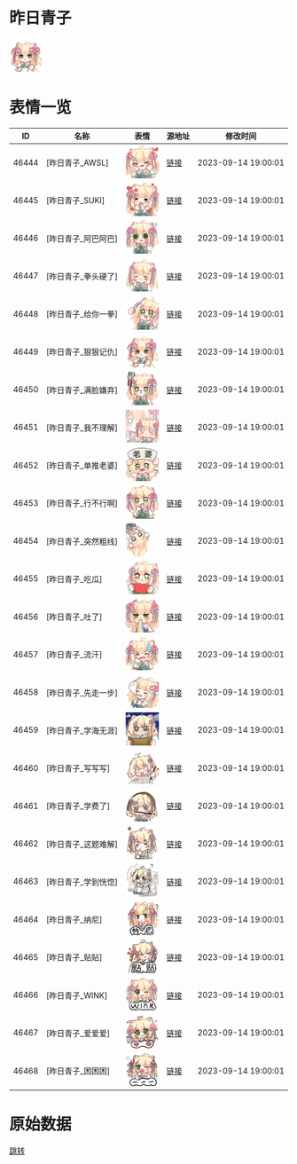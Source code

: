 # 昨日青子

<img src="./cover.png" height="60" alt="cover" />

# 表情一览

|ID|名称|表情|源地址|修改时间|
|----|----|----|----|----|
|46444|[昨日青子_AWSL]|<img src="./pic/046444_%5B昨日青子_AWSL%5D.png" height="60" alt="AWSL"/>|[链接](https://i0.hdslb.com/bfs/garb/8ae7d7c07e1ad2034c15167445dc397bec103c49.png)|2023-09-14 19:00:01|
|46445|[昨日青子_SUKI]|<img src="./pic/046445_%5B昨日青子_SUKI%5D.png" height="60" alt="SUKI"/>|[链接](https://i0.hdslb.com/bfs/garb/cfd0e434b8514f3cefce818f7cb519e69d5f5bb3.png)|2023-09-14 19:00:01|
|46446|[昨日青子_阿巴阿巴]|<img src="./pic/046446_%5B昨日青子_阿巴阿巴%5D.png" height="60" alt="阿巴阿巴"/>|[链接](https://i0.hdslb.com/bfs/garb/c7cfd18e053ce761250fe950b4e8ca9d6d381da1.png)|2023-09-14 19:00:01|
|46447|[昨日青子_拳头硬了]|<img src="./pic/046447_%5B昨日青子_拳头硬了%5D.png" height="60" alt="拳头硬了"/>|[链接](https://i0.hdslb.com/bfs/garb/c449014a470c4d9e7c23fcde4f1eb8fc4b6fa430.png)|2023-09-14 19:00:01|
|46448|[昨日青子_给你一拳]|<img src="./pic/046448_%5B昨日青子_给你一拳%5D.png" height="60" alt="给你一拳"/>|[链接](https://i0.hdslb.com/bfs/garb/0eb69495e6961c2bf9af6cca162bb5c80fea4043.png)|2023-09-14 19:00:01|
|46449|[昨日青子_狠狠记仇]|<img src="./pic/046449_%5B昨日青子_狠狠记仇%5D.png" height="60" alt="狠狠记仇"/>|[链接](https://i0.hdslb.com/bfs/garb/b72117842842ceda531de6889728a6beca1e6da6.png)|2023-09-14 19:00:01|
|46450|[昨日青子_满脸嫌弃]|<img src="./pic/046450_%5B昨日青子_满脸嫌弃%5D.png" height="60" alt="满脸嫌弃"/>|[链接](https://i0.hdslb.com/bfs/garb/d438d669cdf79bf9a4ecfc2273f0def0bf71e62b.png)|2023-09-14 19:00:01|
|46451|[昨日青子_我不理解]|<img src="./pic/046451_%5B昨日青子_我不理解%5D.png" height="60" alt="我不理解"/>|[链接](https://i0.hdslb.com/bfs/garb/d153fc1febce3f1c89b58b44dadf867e781e3e41.png)|2023-09-14 19:00:01|
|46452|[昨日青子_单推老婆]|<img src="./pic/046452_%5B昨日青子_单推老婆%5D.png" height="60" alt="单推老婆"/>|[链接](https://i0.hdslb.com/bfs/garb/1fd13477b6502afd024b98e62265b9af5319e0b3.png)|2023-09-14 19:00:01|
|46453|[昨日青子_行不行啊]|<img src="./pic/046453_%5B昨日青子_行不行啊%5D.png" height="60" alt="行不行啊"/>|[链接](https://i0.hdslb.com/bfs/garb/de727a58d40cb53a569f72064eb7ac5fd824dd86.png)|2023-09-14 19:00:01|
|46454|[昨日青子_突然粗线]|<img src="./pic/046454_%5B昨日青子_突然粗线%5D.png" height="60" alt="突然粗线"/>|[链接](https://i0.hdslb.com/bfs/garb/c222f583e141c5561239a5c306ab139953257529.png)|2023-09-14 19:00:01|
|46455|[昨日青子_吃瓜]|<img src="./pic/046455_%5B昨日青子_吃瓜%5D.png" height="60" alt="吃瓜"/>|[链接](https://i0.hdslb.com/bfs/garb/5089f827b1ffd05cd5da5050f7262a56fe9cce6b.png)|2023-09-14 19:00:01|
|46456|[昨日青子_吐了]|<img src="./pic/046456_%5B昨日青子_吐了%5D.png" height="60" alt="吐了"/>|[链接](https://i0.hdslb.com/bfs/garb/b1f9ee5c0e9b9e48325cec48b66ad46293b9a3d0.png)|2023-09-14 19:00:01|
|46457|[昨日青子_流汗]|<img src="./pic/046457_%5B昨日青子_流汗%5D.png" height="60" alt="流汗"/>|[链接](https://i0.hdslb.com/bfs/garb/1b818b052c5f2696a24599fe936811fede91126f.png)|2023-09-14 19:00:01|
|46458|[昨日青子_先走一步]|<img src="./pic/046458_%5B昨日青子_先走一步%5D.png" height="60" alt="先走一步"/>|[链接](https://i0.hdslb.com/bfs/garb/910573b7febc1b2490388532dbf9065e4c97a2ef.png)|2023-09-14 19:00:01|
|46459|[昨日青子_学海无涯]|<img src="./pic/046459_%5B昨日青子_学海无涯%5D.png" height="60" alt="学海无涯"/>|[链接](https://i0.hdslb.com/bfs/garb/53feb4a6173b48f301665bde11b259c537812904.png)|2023-09-14 19:00:01|
|46460|[昨日青子_写写写]|<img src="./pic/046460_%5B昨日青子_写写写%5D.png" height="60" alt="写写写"/>|[链接](https://i0.hdslb.com/bfs/garb/de5e53e133009407fb9294d4856a5804ac05ba93.png)|2023-09-14 19:00:01|
|46461|[昨日青子_学费了]|<img src="./pic/046461_%5B昨日青子_学费了%5D.png" height="60" alt="学费了"/>|[链接](https://i0.hdslb.com/bfs/garb/6fd2e92bfcb4e8a2162437826f5d12068c0ed338.png)|2023-09-14 19:00:01|
|46462|[昨日青子_这题难解]|<img src="./pic/046462_%5B昨日青子_这题难解%5D.png" height="60" alt="这题难解"/>|[链接](https://i0.hdslb.com/bfs/garb/ca4b01837e7767470a4d9094d639d3ca72f154ba.png)|2023-09-14 19:00:01|
|46463|[昨日青子_学到恍惚]|<img src="./pic/046463_%5B昨日青子_学到恍惚%5D.png" height="60" alt="学到恍惚"/>|[链接](https://i0.hdslb.com/bfs/garb/8cd633842cd610c2925950c27d15798a7bb92438.png)|2023-09-14 19:00:01|
|46464|[昨日青子_纳尼]|<img src="./pic/046464_%5B昨日青子_纳尼%5D.png" height="60" alt="纳尼"/>|[链接](https://i0.hdslb.com/bfs/garb/49b3ec4b095b4473ac1313a32a01e3edf3f4f45b.png)|2023-09-14 19:00:01|
|46465|[昨日青子_贴贴]|<img src="./pic/046465_%5B昨日青子_贴贴%5D.png" height="60" alt="贴贴"/>|[链接](https://i0.hdslb.com/bfs/garb/f179887712ec388d8c233b796d08e2ca07a5e223.png)|2023-09-14 19:00:01|
|46466|[昨日青子_WINK]|<img src="./pic/046466_%5B昨日青子_WINK%5D.png" height="60" alt="WINK"/>|[链接](https://i0.hdslb.com/bfs/garb/ec8562454a7dda0967ba562619c271dbd7f6cebf.png)|2023-09-14 19:00:01|
|46467|[昨日青子_爱爱爱]|<img src="./pic/046467_%5B昨日青子_爱爱爱%5D.png" height="60" alt="爱爱爱"/>|[链接](https://i0.hdslb.com/bfs/garb/601cc63d90fdd88f380355ef83a36bce6b920837.png)|2023-09-14 19:00:01|
|46468|[昨日青子_困困困]|<img src="./pic/046468_%5B昨日青子_困困困%5D.png" height="60" alt="困困困"/>|[链接](https://i0.hdslb.com/bfs/garb/795d446b87e70ba1dc74b99cc84ca041970129c6.png)|2023-09-14 19:00:01|

# 原始数据

[跳转](./raw.json)

